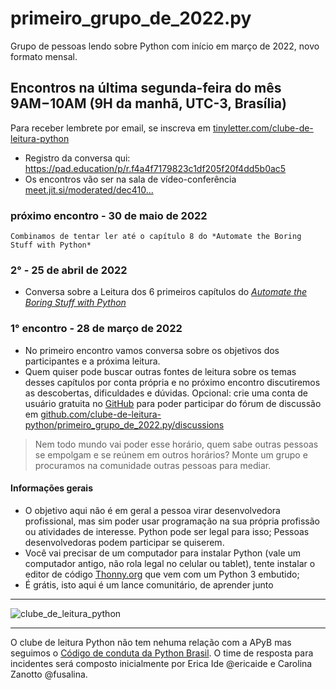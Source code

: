 # primeiro_grupo_de_2022.py

Grupo de pessoas lendo sobre Python com início em março de 2022, novo formato mensal. 

## Encontros na última segunda-feira do mês 9AM−10AM (9H da manhã, UTC-3, Brasília) 

Para receber lembrete por email, se inscreva em [tinyletter.com/clube-de-leitura-python](https://tinyletter.com/clube-de-leitura-python)
  - Registro da conversa qui: https://pad.education/p/r.f4a4f7179823c1df205f20f4dd5b0ac5
  - Os encontros vão ser na sala de vídeo-conferência [meet.jit.si/moderated/dec410...](https://meet.jit.si/moderated/de410c8016975c3aba5b6090859fe79ad5309820805ed331985014f089be9fa9)

### **próximo encontro - 30 de maio de 2022**

    Combinamos de tentar ler até o capítulo 8 do *Automate the Boring Stuff with Python*

### **2° - 25 de abril de 2022**
- Conversa sobre a Leitura dos 6 primeiros capítulos do [*Automate the Boring Stuff with Python*](http://automatetheboringstuff.com/) 

### **1° encontro - 28 de março de 2022**
- No primeiro encontro vamos conversa sobre os objetivos dos participantes e a próxima leitura.
- Quem quiser pode buscar outras fontes de leitura sobre os temas desses capítulos por conta própria e no próximo encontro discutiremos as descobertas, dificuldades e dúvidas.
Opcional: crie uma conta de usuário gratuita no [GitHub](https://github.com/signup) para poder participar do fórum de discussão em [github.com/clube-de-leitura-python/primeiro_grupo_de_2022.py/discussions](https://github.com/clube-de-leitura-python/primeiro_grupo_de_2022.py/discussions)

> Nem todo mundo vai poder esse horário, quem sabe outras pessoas se empolgam e se reúnem em outros horários?
> Monte um grupo e procuramos na comunidade outras pessoas para mediar.

#### Informações gerais
- O objetivo aqui não é em geral a pessoa virar desenvolvedora profissional, mas sim poder usar programação na sua própria profissão ou atividades de interesse. Python pode ser legal para isso; Pessoas desenvolvedoras podem participar se quiserem.
- Você vai precisar de um computador para instalar Python (vale um computador antigo, não rola legal no celular ou tablet), tente instalar o editor de código [Thonny.org](https://thonny.org) que vem com um Python 3 embutido;
- É grátis, isto aqui é um lance comunitário, de aprender junto

---

![clube_de_leitura_python](https://user-images.githubusercontent.com/3694604/126589139-b52c2bc0-937a-4238-b3ba-189dec5d4c64.png)

---

O clube de leitura Python não tem nehuma relação com a APyB mas seguimos o [Código de conduta da Python Brasil](https://python.org.br/cdc/). O time de resposta para incidentes será composto inicialmente por Erica Ide @ericaide e Carolina Zanotto @fusalina.
